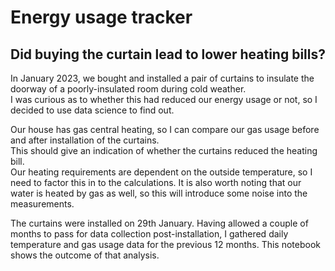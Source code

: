 # Energy usage tracker

## Did buying the curtain lead to lower heating bills?

In January 2023, we bought and installed a pair of curtains to insulate the doorway of a poorly-insulated room during cold weather.  
I was curious as to whether this had reduced our energy usage or not, so I decided to use data science to find out.  

Our house has gas central heating, so I can compare our gas usage before and after installation of the curtains.  
This should give an indication of whether the curtains reduced the heating bill.  
Our heating requirements are dependent on the outside temperature, so I need to factor this in to the calculations.
It is also worth noting that our water is heated by gas as well, so this will introduce some noise into the measurements.

The curtains were installed on 29th January. 
Having allowed a couple of months to pass for data collection post-installation, I gathered daily temperature and gas usage data for the previous 12 months. This notebook shows the outcome of that analysis.  

